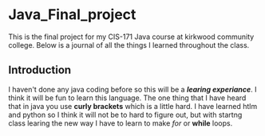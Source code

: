# Java_Final_project

This is the final project for my CIS-171 Java course at kirkwood community college.
Below is a journal of all the things I learned throughout the class.

## Introduction

I haven't done any java coding before so this will be a ***learing experiance***. I think it will be fun to learn this language. The one thing that I have heard that in java you use __curly brackets__ which is a little hard. I have learned htlm and python so I think it will not be to hard to figure out, but with startng class learing the new way I have to learn to make _for_ or __while__ loops. 